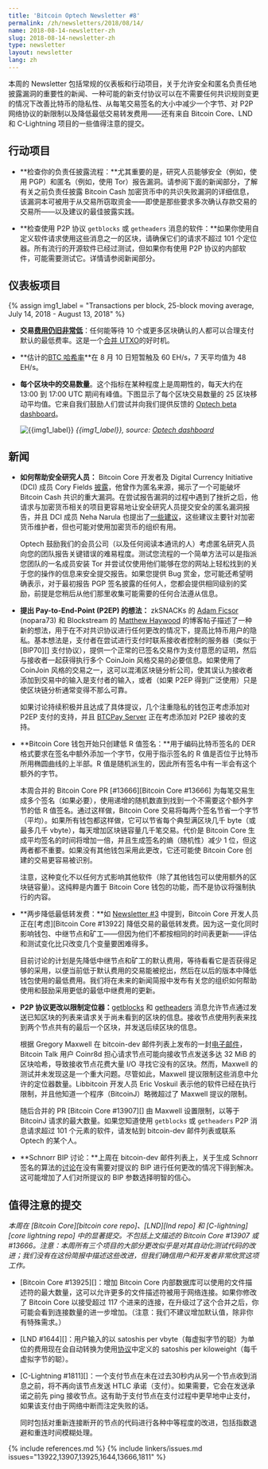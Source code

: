 ```yaml
---
title: 'Bitcoin Optech Newsletter #8'
permalink: /zh/newsletters/2018/08/14/
name: 2018-08-14-newsletter-zh
slug: 2018-08-14-newsletter-zh
type: newsletter
layout: newsletter
lang: zh
---
```

本周的 Newsletter 包括常规的仪表板和行动项目，关于允许安全和匿名负责任地披露漏洞的重要性的新闻、一种可能的新支付协议可以在不需要任何共识规则变更的情况下改善比特币的隐私性、从每笔交易签名的大小中减少一个字节、对 P2P 网络协议的新限制以及降低最低交易转发费用——还有来自 Bitcoin Core、LND 和 C-Lightning 项目的一些值得注意的提交。

## 行动项目

- **<!--check-your-responsible-disclosure-process-->检查你的负责任披露流程：**尤其重要的是，研究人员能够安全（例如，使用 PGP）和匿名（例如，使用 Tor）报告漏洞。请参阅下面的新闻部分，了解有关之前负责任披露 Bitcoin Cash 加密货币中的共识失败漏洞的详细信息，该漏洞本可被用于从交易所窃取资金——即使是那些要求多次确认存款交易的交易所——以及建议的最佳披露实践。

- **<!--check-software-using-the-p2p-protocol-->检查使用 P2P 协议 `getblocks` 或 `getheaders` 消息的软件：**如果你使用自定义软件请求使用这些消息之一的区块，请确保它们的请求不超过 101 个定位器。所有流行的开源软件已经过测试，但如果你有使用 P2P 协议的内部软件，可能需要测试它。详情请参阅新闻部分。

## 仪表板项目

{% assign img1_label = "Transactions per block, 25-block moving average, July 14, 2018 - August 13, 2018" %}

- **<!--transaction-fees-remain-very-low-->交易[费用仍旧非常低][fee metrics]**：任何能等待 10 个或更多区块确认的人都可以合理支付默认的最低费率。这是一个[合并 UTXO][consolidate info]的好时机。

- **<!--estimated-btc-hash-rate]-->估计的[BTC 哈希率][btc hash rate]**在 8 月 10 日短暂触及 60 EH/s，7 天平均值为 48 EH/s。

- **<!--the-number-of-transactions-in-each-block-->每个区块中的交易数量**。这个指标在某种程度上是周期性的，每天大约在 13:00 到 17:00 UTC 期间有峰值。下图显示了每个区块交易数量的 25 区块移动平均值。它来自我们鼓励人们尝试并向我们提供反馈的 [Optech beta dashboard][periodic txn data]。

	![{{img1_label}}](/img/posts/transactions-spikes.png)
	*{{img1_label}},
	source: [Optech dashboard][periodic txn data]*

## 新闻

- **<!--how-to-help-security-researchers-->如何帮助安全研究人员：** Bitcoin Core 开发者及 Digital Currency Initiative (DCI) 成员 Cory Fields [披露][fields post]，他曾作为匿名来源，揭示了一个可能破坏 Bitcoin Cash 共识的重大漏洞。在尝试报告漏洞的过程中遇到了挫折之后，他请求与加密货币相关的项目更容易地让安全研究人员提交安全的匿名漏洞报告，并且 DCI 成员 Neha Narula 也提出了[一些建议][narula recs]，这些建议主要针对加密货币维护者，但也可能对使用加密货币的组织有用。

    Optech 鼓励我们的会员公司（以及任何阅读本通讯的人）考虑匿名研究人员向您的团队报告关键错误的难易程度。测试您流程的一个简单方法可以是指派您团队的一名成员安装 Tor 并尝试仅使用他们能够在您的网站上轻松找到的关于您的操作的信息来安全提交报告。如果您提供 Bug 赏金，您可能还希望明确表示，对于最初报告 PGP 签名披露的任何人，您都会提供相同级别的奖励，前提是您稍后从他们那里收集可能需要的任何合法遵从信息。

- **<!--pay-to-end-point-p2ep-idea-proposed-->提出 Pay-to-End-Point (P2EP) 的想法：** zkSNACKs 的 [Adam Ficsor][nopara73 p2ep] (nopara73) 和 Blockstream 的 [Matthew Haywood][blockstream p2ep] 的博客帖子描述了一种新的想法，用于在不对共识协议进行任何更改的情况下，提高比特币用户的隐私。基本想法是，支付者在尝试进行支付时联系接收者控制的服务器（类似于 [BIP70][] 支付协议），提供一个正常的已签名交易作为支付意愿的证明，然后与接收者一起获得执行多个 CoinJoin 风格交易的必要信息。如果使用了 CoinJoin 风格的交易之一，这可以混淆区块链分析公司，使其误认为接收者添加到交易中的输入是支付者的输入，或者（如果 P2EP 得到广泛使用）只是使区块链分析通常变得不那么可靠。

    如果讨论持续积极并且达成了具体提议，几个注重隐私的钱包正考虑添加对 P2EP 支付的支持，并且 [BTCPay Server](https://github.com/btcpayserver/btcpayserver) 正在考虑添加对 P2EP 接收的支持。

- **<!--bitcoin-core-wallet-to-begin-only-creating-low-r-signatures-->Bitcoin Core 钱包开始只创建低 R 值签名：**用于编码比特币签名的 DER 格式要求在签名中额外添加一个字节，仅用于指示签名的 R 值是否位于比特币所用椭圆曲线的上半部。R 值是随机派生的，因此所有签名中有一半会有这个额外的字节。

    本周合并的 Bitcoin Core PR [#13666][Bitcoin Core #13666] 为每笔交易生成多个签名（如果必要），使用递增的随机数直到找到一个不需要这个额外字节的低 R 值签名。通过这样做，Bitcoin Core 交易将每两个签名节省一个字节（平均）。如果所有钱包都这样做，它可以节省每个典型满区块几千 byte（或最多几千 vbyte），每天增加区块链容量几千笔交易。代价是 Bitcoin Core 生成平均签名的时间将增加一倍，并且生成签名的熵（随机性）减少 1 位，但这两者都不重要。如果没有其他钱包采用此更改，它还可能使 Bitcoin Core 创建的交易更容易被识别。

    注意，这种变化不以任何方式影响其他软件（除了其他钱包可以使用额外的区块链容量）。这纯粹是内置于 Bitcoin Core 钱包的功能，而不是协议将强制执行的内容。

- **<!--lowering-minimum-relay-fees-in-two-steps-->两步降低最低转发费：**如 [Newsletter #3][news3 lower relay] 中提到，Bitcoin Core 开发人员正在[考虑][Bitcoin Core #13922] 降低交易的最低转发费。因为这一变化同时影响钱包、中继节点和矿工——但因为他们不都按相同的时间表更新——评估和测试变化比只改变几个变量要困难得多。

    目前讨论的计划是先降低中继节点和矿工的默认费用，等待看看它是否获得足够的采用，以便当前低于默认费用的交易能被挖出，然后在以后的版本中降低钱包使用的最低费用。我们将在未来的新闻简报中发布有关您的组织如何帮助使用和鼓励采用更低的最低中继费用的更新。

- **<!--p2p-protocol-change-to-restrict-locators-->P2P 协议更改以限制定位器：**[getblocks][p2p getblocks] 和 [getheaders][p2p getheaders] 消息允许节点通过发送已知区块的列表来请求关于尚未看到的区块的信息。接收节点使用列表来找到两个节点共有的最后一个区块，并发送后续区块的信息。

    根据 Gregory Maxwell 在 bitcoin-dev 邮件列表上发布的一封[电子邮件][bd locators]，Bitcoin Talk 用户 Coinr8d 担心请求节点可能向接收节点发送多达 32 MiB 的区块哈希，导致接收节点花费大量 I/O 寻找它没有的区块。然而，Maxwell 的测试并未发现这是一个重大问题。尽管如此，Maxwell 提议限制这些消息中允许的定位器数量。Libbitcoin 开发人员 Eric Voskuil 表示他的软件已经在执行限制，并且他知道一个程序（BitcoinJ）略微超过了 Maxwell 提议的限制。

    随后合并的 PR [Bitcoin Core #13907][] 由 Maxwell 设置限制，以等于 BitcoinJ 请求的最大数量。如果您知道使用 `getblocks` 或 `getheaders` P2P 消息请求超过 101 个元素的软件，请发帖到 bitcoin-dev 邮件列表或联系 Optech 的某个人。

- **<!--schnorr-bip-discussion-->Schnorr BIP 讨论：**上周在 bitcoin-dev 邮件列表上，关于生成 Schnorr 签名的算法的[讨论][schnorr discuss]在没有需要对提议的 BIP 进行任何更改的情况下得到解决。这可能增加了人们对所提议的 BIP 参数选择明智的信心。

## 值得注意的提交

*本周在 [Bitcoin Core][bitcoin core repo]、[LND][lnd repo] 和 [C-lightning][core lightning repo] 中的显著提交。不包括上文描述的 Bitcoin Core #13907 或 #13666。注意：本周所有三个项目的大部分更改似乎是对其自动化测试代码的改进；我们没有在这份简报中描述这些改进，但我们确信用户和开发者非常欣赏这项工作。*

- [Bitcoin Core #13925][]：增加 Bitcoin Core 内部数据库可以使用的文件描述符的最大数量，这可以允许更多的文件描述符被用于网络连接。如果你修改了 Bitcoin Core 以接受超过 117 个进来的连接，在升级过了这个合并之后，你可能会看到连接数量的进一步增加。（注意：我们不建议增加默认值，除非你有特殊需求。）

- [LND #1644][]：用户输入的以 satoshis per vbyte（每虚拟字节的聪）为单位的费用现在会自动转换为使用[协议][BOLT2]中定义的 satoshis per kiloweight（每千虚拟字节的聪）。

- [C-Lightning #1811][]：一个支付节点在未在过去30秒内从另一个节点收到消息之前，将不再向该节点发送 HTLC 承诺（支付）。如果需要，它会在发送承诺之前先 ping 接收节点。这有助于支付节点在支付过程中更早地中止支付，如果该支付由于网络中断而注定失败的话。

  同时包括对重新连接断开的节点的代码进行各种中等程度的改进，包括指数退避和重连时间模糊处理。

{% include references.md %}
{% include linkers/issues.md issues="13922,13907,13925,1644,13666,1811" %}

[news3 lower relay]: /zh/newsletters/2018/07/10/
[BOLT2]: https://github.com/lightningnetwork/lightning-rfc/blob/master/02-peer-protocol.md
[fields post]: https://medium.com/mit-media-lab-digital-currency-initiative/http-coryfields-com-cash-48a99b85aad4
[narula recs]: https://medium.com/mit-media-lab-digital-currency-initiative/reducing-the-risk-of-catastrophic-cryptocurrency-bugs-dcdd493c7569
[nopara73 p2ep]: https://medium.com/@nopara73/pay-to-endpoint-56eb05d3cac6
[blockstream p2ep]: https://blockstream.com/2018/08/08/improving-privacy-using-pay-to-endpoint.html
[p2p getblocks]: https://bitcoin.org/en/developer-reference#getblocks
[p2p getheaders]: https://bitcoin.org/en/developer-reference#getheaders
[bd locators]: https://lists.linuxfoundation.org/pipermail/bitcoin-dev/2018-August/016285.html
[schnorr discuss]: https://lists.linuxfoundation.org/pipermail/bitcoin-dev/2018-August/016278.html
[fee metrics]: https://statoshi.info/dashboard/db/fee-estimates
[consolidate info]: https://en.bitcoin.it/wiki/Techniques_to_reduce_transaction_fees#Consolidation
[btc hash rate]: https://fork.lol/pow/hashrate
[periodic txn data]: https://dashboard.bitcoinops.org/d/K7C9p0vmz/btc-number-of-txns-total-fee-per-block-volume?panelId=4&fullscreen&orgId=1
